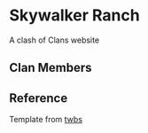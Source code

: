# Skywalker Ranch

 A clash of Clans website

## Clan Members


## Reference

Template from [twbs](https://github.com/twbs/examples/tree/main/sass-js)


